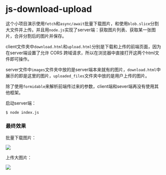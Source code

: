 # js-download-upload

这个小项目演示使用`fetch`和`async/await`批量下载图片，和使用`blob.slice`分割大文件并上传。并且用`node.js`实现了server端：获取图片列表、获取某一张图片，合并分割后的图片并保存。

client文件夹中`download.html`和`upload.html`分别是下载和上传的前端页面，因为在server端设置了允许 CORS 跨域请求，所以在浏览器中直接打开这两个html文件即可操作。

server文件中`images`文件夹中放的是server端本来就有的图片，`download.html`中展示的即是这里的图片，`uploaded_files`文件夹中放的是用户上传的图片。

除了使用`formidable`来解析前端传过来的参数，client端和sever端再没有使用其他框架。

启动server端：

```
$ node index.js
```

### 最终效果

批量下载图片：

<img src="https://raw.github.com/shinancao/js-download-upload/master/js-download-img.jpg"/>

上传大图片：

<img src="https://raw.github.com/shinancao/js-download-upload/master/js-upload-img.jpg"/>
